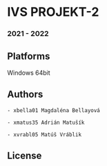 # IVS PROJEKT-2
### 2021 - 2022
Platforms
---------

Windows 64bit

Authors
------

	- xbella01 Magdaléna Bellayová
	
	- xmatus35 Adrián Matušík 
	
	- xvrabl05 Matúš Vráblik 

License
-------